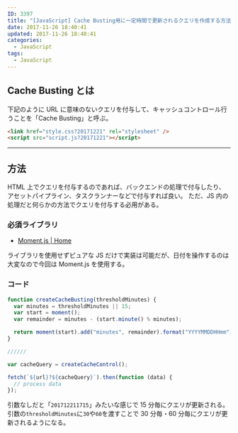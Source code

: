 ```yaml
---
ID: 3397
title: "[JavaScript] Cache Busting用に一定時間で更新されるクエリを作成する方法"
date: 2017-11-26 18:40:41
updated: 2017-11-26 18:40:41
categories:
  - JavaScript
tags: 
  - JavaScript
---
```


## Cache Busting とは

下記のように URL に意味のないクエリを付与して、キャッシュコントロール行うことを「Cache Busting」と呼ぶ。

```html
<link href="style.css?20171221" rel="stylesheet" />
<script src="script.js?20171221"></script>
```

---

## 方法

HTML 上でクエリを付与するのであれば、バックエンドの処理で付与したり、アセットパイプライン、タスクランナーなどで付与すれば良い。
ただ、JS 内の処理だと何らかの方法でクエリを付与する必用がある。

### 必須ライブラリ

- [Moment.js | Home](https://momentjs.com/)

ライブラリを使用せずピュアな JS だけで実装は可能だが、日付を操作するのは大変なので今回は Moment.js を使用する。

### コード

```js
function createCacheBusting(thresholdMinutes) {
  var minutes = thresholdMinutes || 15;
  var start = moment();
  var remainder = minutes - (start.minute() % minutes);

  return moment(start).add("minutes", remainder).format("YYYYMMDDHHmm");
}

//////

var cacheQuery = createCacheControl();

fetch(`${url}?${cacheQuery}`).then(function (data) {
  // process data
});
```

引数なしだと「`201712211715`」みたいな感じで 15 分毎にクエリが更新される。
引数の`thresholdMinutes`に`30`や`60`を渡すことで 30 分毎・60 分毎にクエリが更新されるようになる。
